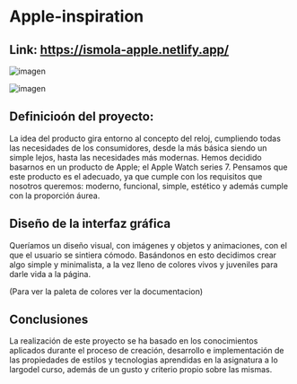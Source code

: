 # Apple-inspiration

## Link: https://ismola-apple.netlify.app/

![imagen](https://user-images.githubusercontent.com/60386407/156918884-9f1d94d0-88bd-4580-bfb6-ad15deea2940.png)

![imagen](https://user-images.githubusercontent.com/60386407/156918894-673bd8ad-e219-4807-ab0d-ec2e71717942.png)


## Definicioón del proyecto:

La idea del producto gira entorno al concepto del reloj, cumpliendo todas las necesidades de los consumidores, desde la más básica siendo un simple lejos, hasta las necesidades más modernas.
Hemos decidido basarnos en un producto de Apple; el Apple Watch series 7. Pensamos que este producto es el adecuado, ya que cumple con los requisitos que nosotros queremos: moderno, funcional, simple, estético y además cumple con la proporción áurea.

## Diseño de la interfaz gráfica

Queríamos un diseño visual, con imágenes y objetos y animaciones, con el que el usuario se sintiera cómodo. Basándonos en esto decidimos crear algo simple y minimalista, a la vez lleno de colores vivos y juveniles para darle vida a la página.

(Para ver la paleta de colores ver la documentacion)

## Conclusiones

La realización de este proyecto se ha basado en los conocimientos aplicados durante el proceso de creación, desarrollo e implementación de las propiedades de estilos y tecnologias aprendidas en la asignatura a lo largodel curso, además de un gusto y criterio propio sobre las mismas.
